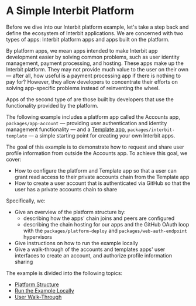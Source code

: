 # A Simple Interbit Platform

Before we dive into our Interbit platform example, let's take a step back and
define the ecosystem of Interbit applications. We are concerned with two types
of apps: Interbit platform apps and apps built on the platform.

By platform apps, we mean apps intended to make Interbit app development easier
by solving common problems, such as user identity management, payment
processing, and hosting. These apps make up the Interbit platform. They may
not provide much value to the user on their own &mdash; after all, how useful
is a payment processing app if there is nothing to pay for? However, they allow
developers to concentrate their efforts on solving app-specific problems
instead of reinventing the wheel.

Apps of the second type of are those built by developers that use the
functionality provided by the platform.

The following example includes a platform app called the Accounts app,
`packages/app-account` &mdash; providing user authentication and identity
management functionality &mdash; and a [Template app](../template.adoc),
`packages/interbit-template` &mdash; a simple starting point for creating your
own Interbit apps.

The goal of this example is to demonstrate how to request and share user
profile information from outside the Accounts app. To achieve this goal, we
cover:

- How to configure the platform and Template app so that a user can grant read
access to their private accounts chain from the Template app
- How to create a user account that is authenticated via GitHub so that the
user has a private accounts chain to share

Specifically, we:

- Give an overview of the platform structure by:
  - describing how the apps' chain joins and peers are configured
  - describing the chain hosting for our apps and the GitHub OAuth loop with
the `packages/platform-deploy` and `packages/web-auth-endpoint` hypervisors
- Give instructions on how to run the example locally
- Give a walk-through of the accounts and templates apps' user interfaces to
create an account, and authorize profile information sharing

The example is divided into the following topics:

- [Platform Structure](structure.md)
- [Run the Example Locally](run.md)
- [User Walk-Through](user-walk-through.md)

